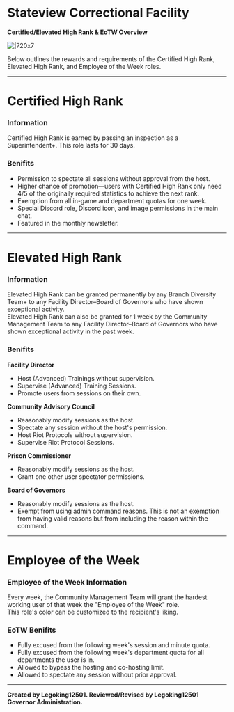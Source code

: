 # **Stateview Correctional Facility**
**Certified/Elevated High Rank & EoTW Overview**

![|720x7](upload://dKMei7dM4sB9JlFMy9V7oxqKAb "short line")

Below outlines the rewards and requirements of the Certified High Rank, Elevated High Rank, and Employee of the Week roles.

---

# **Certified High Rank**
### **Information**
Certified High Rank is earned by passing an inspection as a Superintendent+. This role lasts for 30 days.

### **Benifits**
* Permission to spectate all sessions without approval from the host.  
* Higher chance of promotion—users with Certified High Rank only need 4/5 of the originally required statistics to achieve the next rank.  
* Exemption from all in-game and department quotas for one week.  
* Special Discord role, Discord icon, and image permissions in the main chat.  
* Featured in the monthly newsletter.

---

# **Elevated High Rank**
### **Information**
Elevated High Rank can be granted permanently by any Branch Diversity Team+ to any Facility Director–Board of Governors who have shown exceptional activity.  
Elevated High Rank can also be granted for 1 week by the Community Management Team to any Facility Director–Board of Governors who have shown exceptional activity in the past week.

### **Benifits**
**Facility Director**
* Host (Advanced) Trainings without supervision.  
* Supervise (Advanced) Training Sessions.  
* Promote users from sessions on their own.

**Community Advisory Council**
* Reasonably modify sessions as the host.  
* Spectate any session without the host's permission.  
* Host Riot Protocols without supervision.  
* Supervise Riot Protocol Sessions.

**Prison Commissioner**
* Reasonably modify sessions as the host.  
* Grant one other user spectator permissions.

**Board of Governors**
* Reasonably modify sessions as the host.  
* Exempt from using admin command reasons. This is not an exemption from having valid reasons but from including the reason within the command.

---

# **Employee of the Week**
### **Employee of the Week Information**
Every week, the Community Management Team will grant the hardest working user of that week the "Employee of the Week" role.  
This role's color can be customized to the recipient's liking.

### **EoTW Benifits**
* Fully excused from the following week's session and minute quota.  
* Fully excused from the following week's department quota for all departments the user is in.
* Allowed to bypass the hosting and co-hosting limit.
* Allowed to spectate any session without prior approval.

---

**Created by Legoking12501. Reviewed/Revised by Legoking12501 Governor Administration.**
